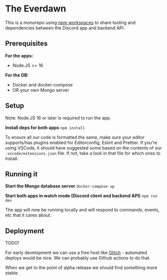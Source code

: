 # The Everdawn

This is a monorepo using [npm workspaces](https://docs.npmjs.com/cli/v7/using-npm/workspaces) to share tooling and dependencies between the Discord app and backend API.

## Prerequisites

**For the apps:**

- Node.JS >= 16

**For the DB:**

- Docker and docker-compose
- OR your own Mongo server

## Setup

Note: Node.JS 16 or later is required to run the app.

**Install deps for both apps**
`npm install`

To ensure all our code is formatted the same, make sure your editor supports/has plugins enabled for Editorconfig, Eslint and Prettier. If you're using VSCode, it should have suggested some based on the contents of our `.vscode/extensions.json` file. If not, take a look in that file for which ones to install.

## Running it

**Start the Mongo database server**
`docker-compose up`

**Start both apps in watch mode (Discord client and backend API)**
`npm run dev`

The app will now be running locally and will respond to commands, events, etc that it cares about.

## Deployment

TODO!

For early development we can use a free host like [Glitch](https://glitch.me) - automated deploys would be nice. We can probably use Github actions to do that.

When we get to the point of alpha release we should find something more stable.
